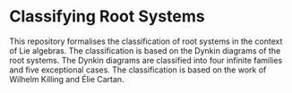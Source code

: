# Classifying Root Systems

This repository formalises the classification of root systems in the context of Lie algebras. The classification is based on the Dynkin diagrams of the root systems. The Dynkin diagrams are classified into four infinite families and five exceptional cases. The classification is based on the work of Wilhelm Killing and Élie Cartan.